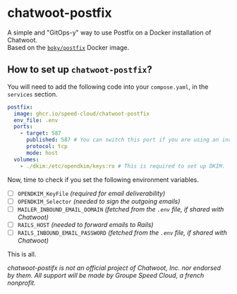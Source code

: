 # chatwoot-postfix
A simple and "GitOps-y" way to use Postfix on a Docker installation of Chatwoot. <br />
Based on the [`boky/postfix`](https://github.com/bokysan/docker-postfix) Docker image.

## How to set up `chatwoot-postfix`?
You will need to add the following code into your `compose.yaml`, in the `services` section.
```yaml
postfix:
  image: ghcr.io/speed-cloud/chatwoot-postfix
  env_file: .env
  ports:
    - target: 587
      published: 587 # You can switch this port if you are using an incoming SMTP relay.
      protocol: tcp
      mode: host
  volumes:
    - ./dkim:/etc/opendkim/keys:ro # This is required to set up DKIM.
```

Now, time to check if you set the following environment variables.
- [ ] `OPENDKIM_KeyFile` *(required for email deliverability)*
- [ ] `OPENDKIM_Selector` *(needed to sign the outgoing emails)*
- [ ] `MAILER_INBOUND_EMAIL_DOMAIN` *(fetched from the `.env` file, if shared with Chatwoot)*
- [ ] `RAILS_HOST` *(needed to forward emails to Rails)*
- [ ] `RAILS_INBOUND_EMAIL_PASSWORD` *(fetched from the `.env` file, if shared with Chatwoot)*

This is all.

*chatwoot-postifx is not an official project of Chatwoot, Inc. nor endorsed by them.*
*All support will be made by Groupe Speed Cloud, a french nonprofit.*